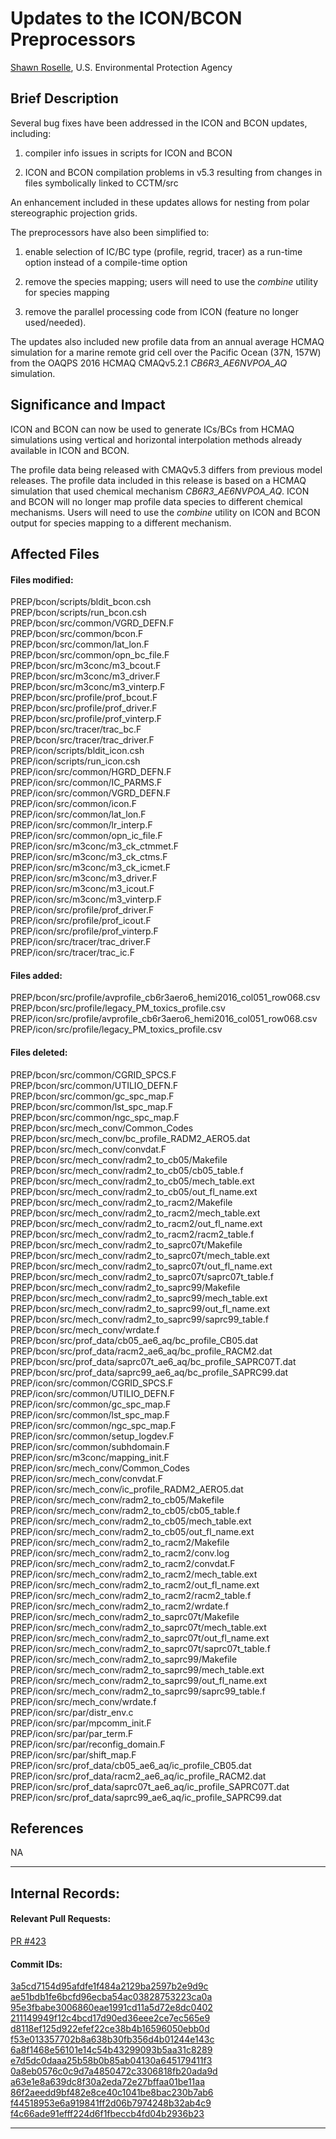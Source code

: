 # Updates to the ICON/BCON Preprocessors

[Shawn Roselle](mailto:roselle.shawn@epa.gov), U.S. Environmental Protection Agency

## Brief Description
Several bug fixes have been addressed in the ICON and BCON updates, including:

1. compiler info issues in scripts for ICON and BCON

2. ICON and BCON compilation problems in v5.3 resulting from changes in files symbolically linked 
to CCTM/src

An enhancement included in these updates allows for nesting from polar
stereographic projection grids.

The preprocessors have also been simplified to:

1. enable selection of IC/BC type (profile, regrid, tracer) as a run-time option instead of a compile-time option

2. remove the species mapping; users will need to use the *combine* utility for species mapping

3. remove the parallel processing code from ICON (feature no longer used/needed).

The updates also included new profile data from an annual average HCMAQ simulation
for a marine remote grid cell over the Pacific Ocean (37N, 157W)
from the OAQPS 2016 HCMAQ CMAQv5.2.1 *CB6R3_AE6NVPOA_AQ* simulation.



## Significance and Impact
ICON and BCON can now be used to generate ICs/BCs from HCMAQ simulations
using vertical and horizontal interpolation methods already available in 
ICON and BCON.

The profile data being released with CMAQv5.3 differs from previous 
model releases. The profile data included in this release is based on
a HCMAQ simulation that used chemical mechanism *CB6R3_AE6NVPOA_AQ*.
ICON and BCON will no longer map profile data species to different chemical 
mechanisms. Users will need to use the *combine* utility on ICON and BCON output
for species mapping to a different mechanism.


## Affected Files
#### Files modified:
PREP/bcon/scripts/bldit_bcon.csh  
PREP/bcon/scripts/run_bcon.csh  
PREP/bcon/src/common/VGRD_DEFN.F  
PREP/bcon/src/common/bcon.F  
PREP/bcon/src/common/lat_lon.F  
PREP/bcon/src/common/opn_bc_file.F  
PREP/bcon/src/m3conc/m3_bcout.F  
PREP/bcon/src/m3conc/m3_driver.F  
PREP/bcon/src/m3conc/m3_vinterp.F  
PREP/bcon/src/profile/prof_bcout.F  
PREP/bcon/src/profile/prof_driver.F  
PREP/bcon/src/profile/prof_vinterp.F  
PREP/bcon/src/tracer/trac_bc.F  
PREP/bcon/src/tracer/trac_driver.F  
PREP/icon/scripts/bldit_icon.csh  
PREP/icon/scripts/run_icon.csh  
PREP/icon/src/common/HGRD_DEFN.F  
PREP/icon/src/common/IC_PARMS.F  
PREP/icon/src/common/VGRD_DEFN.F  
PREP/icon/src/common/icon.F  
PREP/icon/src/common/lat_lon.F  
PREP/icon/src/common/lr_interp.F  
PREP/icon/src/common/opn_ic_file.F  
PREP/icon/src/m3conc/m3_ck_ctmmet.F  
PREP/icon/src/m3conc/m3_ck_ctms.F  
PREP/icon/src/m3conc/m3_ck_icmet.F  
PREP/icon/src/m3conc/m3_driver.F  
PREP/icon/src/m3conc/m3_icout.F  
PREP/icon/src/m3conc/m3_vinterp.F  
PREP/icon/src/profile/prof_driver.F  
PREP/icon/src/profile/prof_icout.F  
PREP/icon/src/profile/prof_vinterp.F  
PREP/icon/src/tracer/trac_driver.F  
PREP/icon/src/tracer/trac_ic.F  
#### Files added:
PREP/bcon/src/profile/avprofile_cb6r3aero6_hemi2016_col051_row068.csv  
PREP/bcon/src/profile/legacy_PM_toxics_profile.csv  
PREP/icon/src/profile/avprofile_cb6r3aero6_hemi2016_col051_row068.csv  
PREP/icon/src/profile/legacy_PM_toxics_profile.csv  
#### Files deleted:
PREP/bcon/src/common/CGRID_SPCS.F  
PREP/bcon/src/common/UTILIO_DEFN.F  
PREP/bcon/src/common/gc_spc_map.F  
PREP/bcon/src/common/lst_spc_map.F  
PREP/bcon/src/common/ngc_spc_map.F  
PREP/bcon/src/mech_conv/Common_Codes  
PREP/bcon/src/mech_conv/bc_profile_RADM2_AERO5.dat  
PREP/bcon/src/mech_conv/convdat.F  
PREP/bcon/src/mech_conv/radm2_to_cb05/Makefile  
PREP/bcon/src/mech_conv/radm2_to_cb05/cb05_table.f  
PREP/bcon/src/mech_conv/radm2_to_cb05/mech_table.ext  
PREP/bcon/src/mech_conv/radm2_to_cb05/out_fl_name.ext  
PREP/bcon/src/mech_conv/radm2_to_racm2/Makefile  
PREP/bcon/src/mech_conv/radm2_to_racm2/mech_table.ext  
PREP/bcon/src/mech_conv/radm2_to_racm2/out_fl_name.ext  
PREP/bcon/src/mech_conv/radm2_to_racm2/racm2_table.f  
PREP/bcon/src/mech_conv/radm2_to_saprc07t/Makefile  
PREP/bcon/src/mech_conv/radm2_to_saprc07t/mech_table.ext  
PREP/bcon/src/mech_conv/radm2_to_saprc07t/out_fl_name.ext  
PREP/bcon/src/mech_conv/radm2_to_saprc07t/saprc07t_table.f  
PREP/bcon/src/mech_conv/radm2_to_saprc99/Makefile  
PREP/bcon/src/mech_conv/radm2_to_saprc99/mech_table.ext  
PREP/bcon/src/mech_conv/radm2_to_saprc99/out_fl_name.ext  
PREP/bcon/src/mech_conv/radm2_to_saprc99/saprc99_table.f  
PREP/bcon/src/mech_conv/wrdate.f  
PREP/bcon/src/prof_data/cb05_ae6_aq/bc_profile_CB05.dat  
PREP/bcon/src/prof_data/racm2_ae6_aq/bc_profile_RACM2.dat  
PREP/bcon/src/prof_data/saprc07t_ae6_aq/bc_profile_SAPRC07T.dat  
PREP/bcon/src/prof_data/saprc99_ae6_aq/bc_profile_SAPRC99.dat  
PREP/icon/src/common/CGRID_SPCS.F  
PREP/icon/src/common/UTILIO_DEFN.F  
PREP/icon/src/common/gc_spc_map.F  
PREP/icon/src/common/lst_spc_map.F  
PREP/icon/src/common/ngc_spc_map.F  
PREP/icon/src/common/setup_logdev.F  
PREP/icon/src/common/subhdomain.F  
PREP/icon/src/m3conc/mapping_init.F  
PREP/icon/src/mech_conv/Common_Codes  
PREP/icon/src/mech_conv/convdat.F  
PREP/icon/src/mech_conv/ic_profile_RADM2_AERO5.dat  
PREP/icon/src/mech_conv/radm2_to_cb05/Makefile  
PREP/icon/src/mech_conv/radm2_to_cb05/cb05_table.f  
PREP/icon/src/mech_conv/radm2_to_cb05/mech_table.ext  
PREP/icon/src/mech_conv/radm2_to_cb05/out_fl_name.ext  
PREP/icon/src/mech_conv/radm2_to_racm2/Makefile  
PREP/icon/src/mech_conv/radm2_to_racm2/conv.log  
PREP/icon/src/mech_conv/radm2_to_racm2/convdat.F  
PREP/icon/src/mech_conv/radm2_to_racm2/mech_table.ext  
PREP/icon/src/mech_conv/radm2_to_racm2/out_fl_name.ext  
PREP/icon/src/mech_conv/radm2_to_racm2/racm2_table.f  
PREP/icon/src/mech_conv/radm2_to_racm2/wrdate.f  
PREP/icon/src/mech_conv/radm2_to_saprc07t/Makefile  
PREP/icon/src/mech_conv/radm2_to_saprc07t/mech_table.ext  
PREP/icon/src/mech_conv/radm2_to_saprc07t/out_fl_name.ext  
PREP/icon/src/mech_conv/radm2_to_saprc07t/saprc07t_table.f  
PREP/icon/src/mech_conv/radm2_to_saprc99/Makefile  
PREP/icon/src/mech_conv/radm2_to_saprc99/mech_table.ext  
PREP/icon/src/mech_conv/radm2_to_saprc99/out_fl_name.ext  
PREP/icon/src/mech_conv/radm2_to_saprc99/saprc99_table.f  
PREP/icon/src/mech_conv/wrdate.f  
PREP/icon/src/par/distr_env.c  
PREP/icon/src/par/mpcomm_init.F  
PREP/icon/src/par/par_term.F  
PREP/icon/src/par/reconfig_domain.F  
PREP/icon/src/par/shift_map.F  
PREP/icon/src/prof_data/cb05_ae6_aq/ic_profile_CB05.dat  
PREP/icon/src/prof_data/racm2_ae6_aq/ic_profile_RACM2.dat  
PREP/icon/src/prof_data/saprc07t_ae6_aq/ic_profile_SAPRC07T.dat  
PREP/icon/src/prof_data/saprc99_ae6_aq/ic_profile_SAPRC99.dat  


## References
NA           

-----
## Internal Records:
#### Relevant Pull Requests:
[PR #423](https://github.com/USEPA/CMAQ_Dev/pull/423)  

#### Commit IDs:
[3a5cd7154d95afdfe1f484a2129ba2597b2e9d9c](https://github.com/USEPA/CMAQ_Dev/pull/423/commits/3a5cd7154d95afdfe1f484a2129ba2597b2e9d9c)  
[ae51bdb1fe6bcfd96ecba54ac03828753223ca0a](https://github.com/USEPA/CMAQ_Dev/pull/423/commits/ae51bdb1fe6bcfd96ecba54ac03828753223ca0a)  
[95e3fbabe3006860eae1991cd11a5d72e8dc0402](https://github.com/USEPA/CMAQ_Dev/pull/423/commits/95e3fbabe3006860eae1991cd11a5d72e8dc0402)  
[211149949f12c4bcd17d90ed36eee2ce7ec565e9](https://github.com/USEPA/CMAQ_Dev/pull/423/commits/211149949f12c4bcd17d90ed36eee2ce7ec565e9)  
[d8118ef125d922efef22ce38b4b16596050ebb0d](https://github.com/USEPA/CMAQ_Dev/pull/423/commits/d8118ef125d922efef22ce38b4b16596050ebb0d)  
[f53e013357702b8a638b30fb356d4b01244e143c](https://github.com/USEPA/CMAQ_Dev/pull/423/commits/f53e013357702b8a638b30fb356d4b01244e143c)  
[6a8f1468e56101e14c54b43299093b5aa31c8289](https://github.com/USEPA/CMAQ_Dev/pull/423/commits/6a8f1468e56101e14c54b43299093b5aa31c8289)  
[e7d5dc0daaa25b58b0b85ab04130a645179411f3](https://github.com/USEPA/CMAQ_Dev/pull/423/commits/e7d5dc0daaa25b58b0b85ab04130a645179411f3)  
[0a8eb0576c0c9d7a4850472c3306818fb20ada9d](https://github.com/USEPA/CMAQ_Dev/pull/423/commits/0a8eb0576c0c9d7a4850472c3306818fb20ada9d)  
[a63e1e8a639dc8f30a2eda72e27bffaa01be11aa](https://github.com/USEPA/CMAQ_Dev/pull/423/commits/a63e1e8a639dc8f30a2eda72e27bffaa01be11aa)  
[86f2aeedd9bf482e8ce40c1041be8bac230b7ab6](https://github.com/USEPA/CMAQ_Dev/pull/423/commits/86f2aeedd9bf482e8ce40c1041be8bac230b7ab6)  
[f44518953e6a919841ff2d06b7974248b32ab4c9](https://github.com/USEPA/CMAQ_Dev/pull/423/commits/f44518953e6a919841ff2d06b7974248b32ab4c9)  
[f4c66ade91efff224d6f1fbeccb4fd04b2936b23](https://github.com/USEPA/CMAQ_Dev/pull/423/commits/f4c66ade91efff224d6f1fbeccb4fd04b2936b23)  

-----
